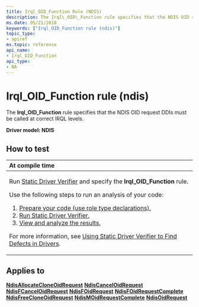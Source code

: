 ```yaml
---
title: Irql_OID_Function Rule (NDIS)
description: The Irql\_OID\_Function rule specifies that the NDIS OID request DDIs must be called at correct IRQL levels.
ms.date: 05/21/2018
keywords: ["Irql_OID_Function rule (ndis)"]
topic_type:
- apiref
ms.topic: reference
api_name:
- Irql_OID_Function
api_type:
- NA
---
```


# Irql\_OID\_Function rule (ndis)


The **Irql\_OID\_Function** rule specifies that the NDIS OID request DDIs must be called at correct IRQL levels.

**Driver model: NDIS**

## How to test

<table>
<colgroup>
<col width="100%" />
</colgroup>
<thead>
<tr class="header">
<th align="left">At compile time</th>
</tr>
</thead>
<tbody>
<tr class="odd">
<td align="left"><p>Run <a href="/windows-hardware/drivers/devtest/static-driver-verifier" data-raw-source="[Static Driver Verifier](./static-driver-verifier.md)">Static Driver Verifier</a> and specify the <strong>Irql_OID_Function</strong> rule.</p>
Use the following steps to run an analysis of your code:
<ol>
<li><a href="/windows-hardware/drivers/devtest/using-static-driver-verifier-to-find-defects-in-drivers#preparing-your-source-code" data-raw-source="[Prepare your code (use role type declarations).](./using-static-driver-verifier-to-find-defects-in-drivers.md#preparing-your-source-code)">Prepare your code (use role type declarations).</a></li>
<li><a href="/windows-hardware/drivers/devtest/using-static-driver-verifier-to-find-defects-in-drivers#running-static-driver-verifier" data-raw-source="[Run Static Driver Verifier.](./using-static-driver-verifier-to-find-defects-in-drivers.md#running-static-driver-verifier)">Run Static Driver Verifier.</a></li>
<li><a href="/windows-hardware/drivers/devtest/using-static-driver-verifier-to-find-defects-in-drivers#viewing-and-analyzing-the-results" data-raw-source="[View and analyze the results.](./using-static-driver-verifier-to-find-defects-in-drivers.md#viewing-and-analyzing-the-results)">View and analyze the results.</a></li>
</ol>
<p>For more information, see <a href="/windows-hardware/drivers/devtest/using-static-driver-verifier-to-find-defects-in-drivers" data-raw-source="[Using Static Driver Verifier to Find Defects in Drivers](./using-static-driver-verifier-to-find-defects-in-drivers.md)">Using Static Driver Verifier to Find Defects in Drivers</a>.</p></td>
</tr>
</tbody>
</table>

## Applies to

[**NdisAllocateCloneOidRequest**](/windows-hardware/drivers/ddi/ndis/nf-ndis-ndisallocatecloneoidrequest)
[**NdisCancelOidRequest**](/windows-hardware/drivers/ddi/ndis/nf-ndis-ndiscanceloidrequest)
[**NdisFCancelOidRequest**](/windows-hardware/drivers/ddi/ndis/nf-ndis-ndisfcanceloidrequest)
[**NdisFOidRequest**](/windows-hardware/drivers/ddi/ndis/nf-ndis-ndisfoidrequest)
[**NdisFOidRequestComplete**](/windows-hardware/drivers/ddi/ndis/nf-ndis-ndisfoidrequestcomplete)
[**NdisFreeCloneOidRequest**](/windows-hardware/drivers/ddi/ndis/nf-ndis-ndisfreecloneoidrequest)
[**NdisMOidRequestComplete**](/windows-hardware/drivers/ddi/ndis/nf-ndis-ndismoidrequestcomplete)
[**NdisOidRequest**](/windows-hardware/drivers/ddi/ndis/nf-ndis-ndisoidrequest)
